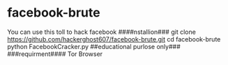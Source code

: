 # facebook-brute
You can use this toll to hack facebook
####nstallion###
git clone https://github.com/hackerghost607/facebook-brute.git
cd facebook-brute
python FacebookCracker.py
##educational purlose only###
###requirment####
Tor Browser
